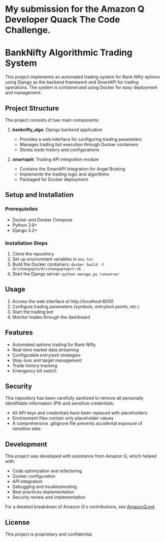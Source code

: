 # My submission for the Amazon Q Developer Quack The Code Challenge.


# BankNifty Algorithmic Trading System

This project implements an automated trading system for Bank Nifty options using Django as the backend framework and SmartAPI for trading operations. The system is containerized using Docker for easy deployment and management.

## Project Structure

The project consists of two main components:

1. **banknifty_algo**: Django backend application
   - Provides a web interface for configuring trading parameters
   - Manages trading bot execution through Docker containers
   - Stores trade history and configurations

2. **smartapiii**: Trading API integration module
   - Contains the SmartAPI integration for Angel Broking
   - Implements the trading logic and algorithms
   - Packaged for Docker deployment

## Setup and Installation

### Prerequisites
- Docker and Docker Compose
- Python 3.8+
- Django 3.2+

### Installation Steps
1. Clone the repository
2. Set up environment variables in `env.txt`
3. Build the Docker containers: `docker build -t drishangupta/drishanguptapvt:v6 .`
4. Start the Django server: `python manage.py runserver`

## Usage

1. Access the web interface at http://localhost:8000
2. Configure trading parameters (symbols, entry/exit points, etc.)
3. Start the trading bot
4. Monitor trades through the dashboard

## Features

- Automated options trading for Bank Nifty
- Real-time market data streaming
- Configurable entry/exit strategies
- Stop-loss and target management
- Trade history tracking
- Emergency kill switch

## Security

This repository has been carefully sanitized to remove all personally identifiable information (PII) and sensitive credentials:
- All API keys and credentials have been replaced with placeholders
- Environment files contain only placeholder values
- A comprehensive .gitignore file prevents accidental exposure of sensitive data

## Development

This project was developed with assistance from Amazon Q, which helped with:
- Code optimization and refactoring
- Docker configuration
- API integration
- Debugging and troubleshooting
- Best practices implementation
- Security review and implementation

For a detailed breakdown of Amazon Q's contributions, see [AmazonQ.md](AmazonQ.md).

## License

This project is proprietary and confidential.
